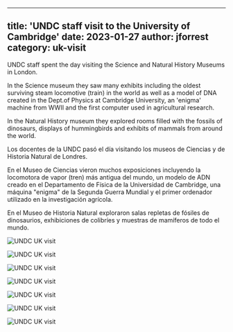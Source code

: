 
---
title: 'UNDC staff visit to the University of Cambridge'
date: 2023-01-27
author: jforrest
category: uk-visit
---


UNDC staff spent the day visiting the Science and Natural History Museums in London. 

In the Science museum they saw many exhibits including the oldest surviving steam locomotive (train) in the world as well as a model of DNA created in the Dept.of Physics at Cambridge University, an 'enigma' machine from WWII and the first computer used in agricultural research.

In the Natural History museum they explored rooms filled with the fossils of dinosaurs, displays of hummingbirds and exhibits of mammals from around the world.


Los docentes de la UNDC pasó el día visitando los museos de Ciencias y de Historia Natural de Londres. 

En el Museo de Ciencias vieron muchos exposiciones incluyendo la locomotora de vapor (tren) más antigua del mundo, un modelo de ADN creado en el Departamento de Física de la Universidad de Cambridge, una máquina "enigma" de la Segunda Guerra Mundial y el primer ordenador utilizado en la investigación agrícola.

En el Museo de Historia Natural exploraron salas repletas de fósiles de dinosaurios, exhibiciones de colibríes y muestras de mamíferos de todo el mundo.


![UNDC UK visit](/assets/posts/Science1.jpg)

![UNDC UK visit](/assets/posts/Science2.jpg)

![UNDC UK visit](/assets/posts/Science3.jpg)

![UNDC UK visit](/assets/posts/Science4.jpg)

![UNDC UK visit](/assets/posts/Natural1.jpg)

![UNDC UK visit](/assets/posts/Natural2.jpg)

![UNDC UK visit](/assets/posts/Natural3.jpg)

